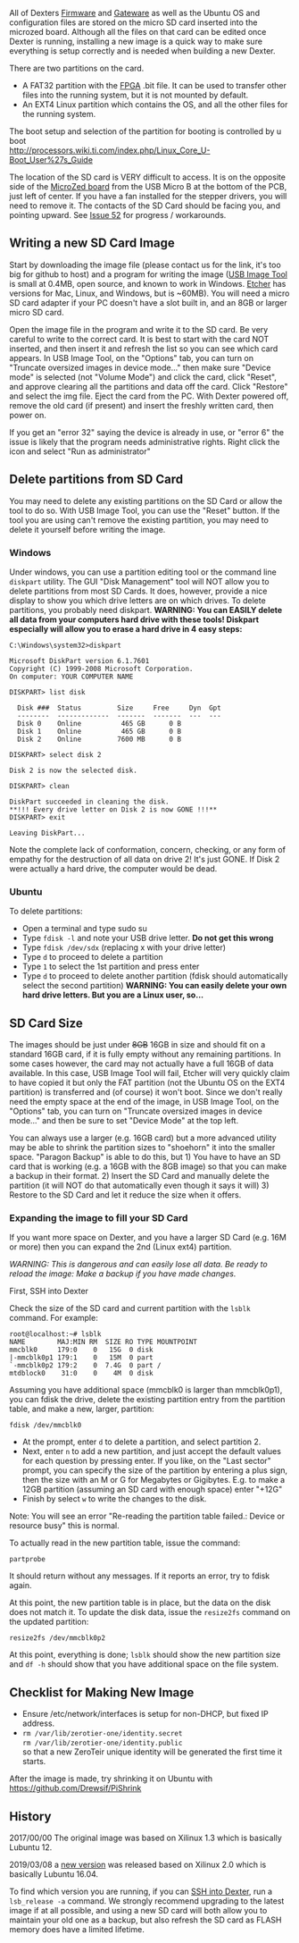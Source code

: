 All of Dexters [Firmware](Firmware) and [Gateware](Gateware) as well as the Ubuntu OS and configuration files are stored on the micro SD card inserted into the microzed board. Although all the files on that card can be edited once Dexter is running, installing a new image is a quick way to make sure everything is setup correctly and is needed when building a new Dexter.

There are two partitions on the card. 
- A FAT32 partition with the [FPGA](Gateware) .bit file. It can be used to transfer other files into the running system, but it is not mounted by default.
- An EXT4 Linux partition which contains the OS, and all the other files for the running system. 

The boot setup and selection of the partition for booting is controlled by u boot<BR>
http://processors.wiki.ti.com/index.php/Linux_Core_U-Boot_User%27s_Guide

The location of the SD card is VERY difficult to access. It is on the opposite side of the [MicroZed board](MicroZed) from the USB Micro B at the bottom of the PCB, just left of center. If you have a fan installed for the stepper drivers, you will need to remove it. The contacts of the SD Card should be facing you, and pointing upward. See [Issue 52](https://github.com/HaddingtonDynamics/Dexter/issues/52) for progress / workarounds.

## Writing a new SD Card Image
Start by downloading the image file (please contact us for the link, it's too big for github to host) and a program for writing the image ([USB Image Tool](http://www.alexpage.de/usb-image-tool/download/) is small at 0.4MB, open source, and known to work in Windows. [Etcher](https://etcher.io/) has versions for Mac, Linux, and Windows, but is ~60MB). You will need a micro SD card adapter if your PC doesn't have a slot built in, and an 8GB or larger micro SD card.

Open the image file in the program and write it to the SD card. Be very careful to write to the correct card. It is best to start with the card NOT inserted, and then insert it and refresh the list so you can see which card appears. In USB Image Tool, on the "Options" tab, you can turn on "Truncate oversized images in device mode..." then make sure "Device mode" is selected (not "Volume Mode") and click the card, click "Reset", and approve clearing all the partitions and data off the card. Click "Restore" and select the img file. Eject the card from the PC. With Dexter powered off, remove the old card (if present) and insert the freshly written card, then power on. 

If you get an "error 32" saying the device is already in use, or "error 6" the issue is likely that the program needs administrative rights. Right click the icon and select "Run as administrator"

## Delete partitions from SD Card
You may need to delete any existing partitions on the SD Card or allow the tool to do so. With USB Image Tool, you can use the "Reset" button. If the tool you are using can't remove the existing partition, you may need to delete it yourself before writing the image. 

### Windows
Under windows, you can use a partition editing tool or the command line `diskpart` utility. The GUI "Disk Management" tool will NOT allow you to delete partitions from most SD Cards. It does, however, provide a nice display to show you which drive letters are on which drives. To delete partitions, you probably need diskpart. **WARNING: You can EASILY delete all data from your computers hard drive with these tools! Diskpart especially will allow you to erase a hard drive in 4 easy steps:**
````
C:\Windows\system32>diskpart

Microsoft DiskPart version 6.1.7601
Copyright (C) 1999-2008 Microsoft Corporation.
On computer: YOUR COMPUTER NAME

DISKPART> list disk

  Disk ###  Status         Size     Free     Dyn  Gpt
  --------  -------------  -------  -------  ---  ---
  Disk 0    Online          465 GB      0 B
  Disk 1    Online          465 GB      0 B
  Disk 2    Online         7600 MB      0 B

DISKPART> select disk 2

Disk 2 is now the selected disk.

DISKPART> clean

DiskPart succeeded in cleaning the disk.
**!!! Every drive letter on Disk 2 is now GONE !!!**
DISKPART> exit

Leaving DiskPart...
````
Note the complete lack of conformation, concern, checking, or any form of empathy for the destruction of all data on drive 2! It's just GONE. If Disk 2 were actually a hard drive, the computer would be dead. 

### Ubuntu
To delete partitions:
- Open a terminal and type sudo su
- Type `fdisk -l` and note your USB drive letter. **Do not get this wrong**
- Type `fdisk /dev/sdx` (replacing x with your drive letter)
- Type `d` to proceed to delete a partition
- Type `1` to select the 1st partition and press enter
- Type `d` to proceed to delete another partition (fdisk should automatically select the second partition)
**WARNING: You can easily delete your own hard drive letters. But you are a Linux user, so...**

## SD Card Size
The images should be just under <strike>8GB</strike> 16GB in size and should fit on a standard 16GB card, if it is fully empty without any remaining partitions. In some cases however, the card may not actually have a full 16GB of data available. In this case, USB Image Tool will fail, Etcher will very quickly claim to have copied it but only the FAT partition (not the Ubuntu OS on the EXT4 partition) is transferred and (of course) it won't boot. Since we don't really need the empty space at the end of the image, in USB Image Tool, on the "Options" tab, you can turn on "Truncate oversized images in device mode..." and then be sure to set "Device Mode" at the top left.

You can always use a larger (e.g. 16GB card) but a more advanced utility may be able to shrink the partition sizes to "shoehorn" it into the smaller space. "Paragon Backup" is able to do this, but 1) You have to have an SD card that is working (e.g. a 16GB with the 8GB image) so that you can make a backup in their format. 2) Insert the SD Card and manually delete the partition (it will NOT do that automatically even though it says it will) 3) Restore to the SD Card and let it reduce the size when it offers. 

### Expanding the image to fill your SD Card
If you want more space on Dexter, and you have a larger SD Card (e.g. 16M or more) then you can expand the 2nd (Linux ext4) partition. 

_WARNING: This is dangerous and can easily lose all data. Be ready to reload the image: Make a backup if you have made changes._

First, SSH into Dexter

Check the size of the SD card and current partition with the `lsblk` command. For example:
````
root@localhost:~# lsblk
NAME        MAJ:MIN RM  SIZE RO TYPE MOUNTPOINT
mmcblk0     179:0    0   15G  0 disk
|-mmcblk0p1 179:1    0   15M  0 part
`-mmcblk0p2 179:2    0  7.4G  0 part /
mtdblock0    31:0    0    4M  0 disk
````
Assuming you have additional space (mmcblk0 is larger than mmcblk0p1), you can fdisk the drive, delete the existing partition entry from the partition table, and make a new, larger, partition:
````
fdisk /dev/mmcblk0
````
- At the prompt, enter `d` to delete a partition, and select partition 2.
- Next, enter `n` to add a new partition, and just accept the default values for each question by pressing enter. If you like, on the "Last sector" prompt, you can specify the size of the partition by entering a plus sign, then the size with an M or G for Megabytes or Gigibytes. E.g. to make a 12GB partition (assuming an SD card with enough space) enter "+12G"
- Finish by select `w` to write the changes to the disk.

Note: You will see an error "Re-reading the partition table failed.: Device or resource busy" this is normal. 

To actually read in the new partition table, issue the command: 
````
partprobe
````
It should return without any messages. If it reports an error, try to fdisk again.

At this point, the new partition table is in place, but the data on the disk does not match it. To update the disk data, issue the `resize2fs` command on the updated partition:
````
resize2fs /dev/mmcblk0p2
````
At this point, everything is done; `lsblk` should show the new partition size and `df -h` should show that you have additional space on the file system.

## Checklist for Making New Image
- Ensure /etc/network/interfaces is setup for non-DHCP, but fixed IP address.
- `rm /var/lib/zerotier-one/identity.secret ` <br> `rm /var/lib/zerotier-one/identity.public` <br>so that a new ZeroTeir unique identity will be generated the first time it starts.

After the image is made, try shrinking it on Ubuntu with <br>
https://github.com/Drewsif/PiShrink

## History
2017/00/00 The original image was based on Xilinux 1.3 which is basically Lubuntu 12. 

2019/03/08 a [new version](https://github.com/HaddingtonDynamics/Dexter/issues/25) was released based on Xilinux 2.0 which is basically Lubuntu 16.04. 

To find which version you are running, if you can [SSH into Dexter](https://github.com/HaddingtonDynamics/Dexter/wiki/Dexter-Networking#shell-access-via-ssh), run a `lsb_release -a` command. We strongly recommend upgrading to the latest image if at all possible, and using a new SD card will both allow you to maintain your old one as a backup, but also refresh the SD card as FLASH memory does have a limited lifetime. 